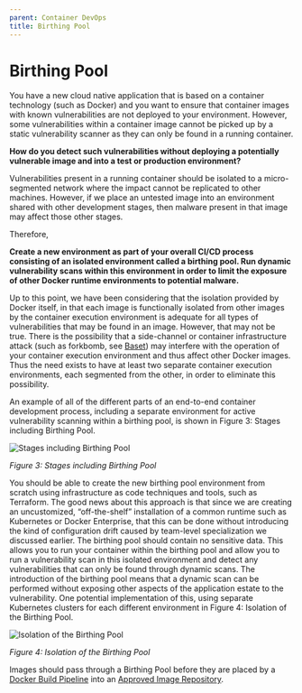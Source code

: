 ```yaml
---
parent: Container DevOps
title: Birthing Pool
---
```

# Birthing Pool

You have a new cloud native application that is based on a container technology (such as Docker) and you want to ensure that container images with known vulnerabilities are not deployed to your environment. However, some vulnerabilities within a container image cannot be picked up by a static vulnerability scanner as they can only be found in a running container.

**How do you detect such vulnerabilities without deploying a potentially vulnerable image and into a test or production environment?**

Vulnerabilities present in a running container should be isolated to a micro-segmented network where the impact cannot be replicated to other machines. However, if we place an untested image into an environment shared with other development stages, then malware present in that image may affect those other stages.

Therefore,

**Create a new environment as part of your overall CI/CD process consisting of an isolated environment called a birthing pool.  Run dynamic vulnerability scans within this environment in order to limit the exposure of other Docker runtime environments to potential malware.**

Up to this point, we have been considering that the isolation provided by Docker itself, in that each image is functionally isolated from other images by the container execution environment is adequate for all types of vulnerabilities that may be found in an image.  However, that may not be true.  There is the possibility that a side-channel or container infrastructure attack (such as forkbomb, see [Baset](https://www.slideshare.net/SalmanBaset/unraveling-docker-security-lessons-from-a-production-cloud-70513798)) may interfere with the operation of your container execution environment and thus affect other Docker images. Thus the need exists to have at least two separate container execution environments, each segmented from the other, in order to eliminate this possibility.

An example of all of the different parts of an end-to-end container development process, including a separate environment for active vulnerability scanning within a birthing pool, is shown in Figure 3: Stages including Birthing Pool.
 
![Stages including Birthing Pool](../assets/Figure3.png) 

*Figure 3: Stages including Birthing Pool*

You should be able to create the new birthing pool environment from scratch using infrastructure as code techniques and tools, such as Terraform.  The good news about this approach is that since we are creating an uncustomized, “off-the-shelf” installation of a common runtime such as Kubernetes or Docker Enterprise, that this can be done without introducing the kind of configuration drift caused by team-level specialization we discussed earlier. The birthing pool should contain no sensitive data. This allows you to run your container within the birthing pool and allow you to run a vulnerability scan in this isolated environment and detect any vulnerabilities that can only be found through dynamic scans.
The introduction of the birthing pool means that a dynamic scan can be performed without exposing other aspects of the application estate to the vulnerability. One potential implementation of this, using separate Kubernetes clusters for each different environment in Figure 4: Isolation of the Birthing Pool.

![Isolation of the Birthing Pool](../assets/Figure4.png)

*Figure 4: Isolation of the Birthing Pool*

Images should pass through a Birthing Pool before they are placed by a [Docker Build Pipeline](docker-build-pipeline.md) into an [Approved Image Repository](approved-image-repository.md).
